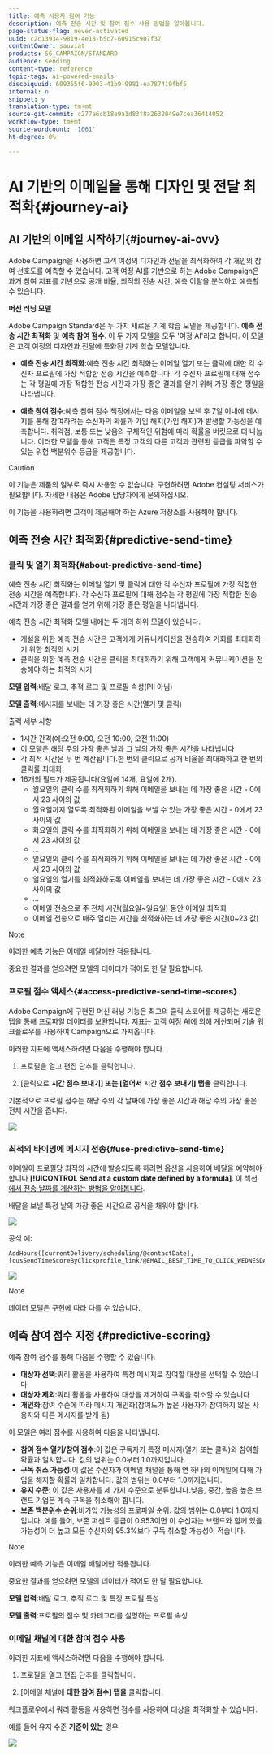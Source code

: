 ```yaml
---
title: 예측 사용자 참여 기능
description: 예측 전송 시간 및 참여 점수 사용 방법을 알아봅니다.
page-status-flag: never-activated
uuid: c2c13934-9819-4e18-b5c7-60915c907f37
contentOwner: sauviat
products: SG_CAMPAIGN/STANDARD
audience: sending
content-type: reference
topic-tags: ai-powered-emails
discoiquuid: 609355f6-9003-41b9-9981-ea787419fbf5
internal: n
snippet: y
translation-type: tm+mt
source-git-commit: c277a6cb18e9a1d83f8a2632049e7cea36414052
workflow-type: tm+mt
source-wordcount: '1061'
ht-degree: 0%

---
```



# AI 기반의 이메일을 통해 디자인 및 전달 최적화{#journey-ai}

## AI 기반의 이메일 시작하기{#journey-ai-ovv}

Adobe Campaign을 사용하면 고객 여정의 디자인과 전달을 최적화하여 각 개인의 참여 선호도를 예측할 수 있습니다. 고객 여정 AI를 기반으로 하는 Adobe Campaign은 과거 참여 지표를 기반으로 공개 비율, 최적의 전송 시간, 예측 이탈을 분석하고 예측할 수 있습니다.

**머신 러닝 모델**

Adobe Campaign Standard은 두 가지 새로운 기계 학습 모델을 제공합니다. **예측 전송 시간 최적화** 및 **예측 참여 점수**. 이 두 가지 모델을 모두 &#39;여정 AI&#39;라고 합니다. 이 모델은 고객 여정의 디자인과 전달에 특화된 기계 학습 모델입니다.

* **예측 전송 시간 최적화**:예측 전송 시간 최적화는 이메일 열기 또는 클릭에 대한 각 수신자 프로필에 가장 적합한 전송 시간을 예측합니다. 각 수신자 프로필에 대해 점수는 각 평일에 가장 적합한 전송 시간과 가장 좋은 결과를 얻기 위해 가장 좋은 평일을 나타냅니다.

* **예측 참여 점수**:예측 참여 점수 책정에서는 다음 이메일을 보낸 후 7일 이내에 메시지를 통해 참여하려는 수신자의 확률과 가입 해지(가입 해지)가 발생할 가능성을 예측합니다. 취약점, 보통 또는 낮음의 구체적인 위험에 따라 확률을 버킷으로 더 나눕니다. 이러한 모델을 통해 고객은 특정 고객의 다른 고객과 관련된 등급을 파악할 수 있는 위험 백분위수 등급을 제공합니다.

>[!CAUTION]
>이 기능은 제품의 일부로 즉시 사용할 수 없습니다. 구현하려면 Adobe 컨설팅 서비스가 필요합니다. 자세한 내용은 Adobe 담당자에게 문의하십시오.
>
>이 기능을 사용하려면 고객이 제공해야 하는 Azure 저장소를 사용해야 합니다.

## 예측 전송 시간 최적화{#predictive-send-time}

### 클릭 및 열기 최적화{#about-predictive-send-time}

예측 전송 시간 최적화는 이메일 열기 및 클릭에 대한 각 수신자 프로필에 가장 적합한 전송 시간을 예측합니다. 각 수신자 프로필에 대해 점수는 각 평일에 가장 적합한 전송 시간과 가장 좋은 결과를 얻기 위해 가장 좋은 평일을 나타냅니다.

예측 전송 시간 최적화 모델 내에는 두 개의 하위 모델이 있습니다.
* 개설을 위한 예측 전송 시간은 고객에게 커뮤니케이션을 전송하여 기회를 최대화하기 위한 최적의 시기
* 클릭을 위한 예측 전송 시간은 클릭을 최대화하기 위해 고객에게 커뮤니케이션을 전송해야 하는 최적의 시기

**모델 입력**:배달 로그, 추적 로그 및 프로필 속성(PII 아님)

**모델 출력**:메시지를 보내는 데 가장 좋은 시간(열기 및 클릭)


출력 세부 사항

* 1시간 간격(예:오전 9:00, 오전 10:00, 오전 11:00)
* 이 모델은 해당 주의 가장 좋은 날과 그 날의 가장 좋은 시간을 나타냅니다
* 각 최적 시간은 두 번 계산됩니다.한 번의 클릭으로 공개 비율을 최대화하고 한 번의 클릭률 최대화
* 16개의 필드가 제공됩니다(요일에 14개, 요일에 2개).
   * 월요일의 클릭 수를 최적화하기 위해 이메일을 보내는 데 가장 좋은 시간 - 0에서 23 사이의 값
   * 월요일까지 열도록 최적화된 이메일을 보낼 수 있는 가장 좋은 시간 - 0에서 23 사이의 값
   * 화요일의 클릭 수를 최적화하기 위해 이메일을 보내는 데 가장 좋은 시간 - 0에서 23 사이의 값
   * ...
   * 일요일의 클릭 수를 최적화하기 위해 이메일을 보내는 데 가장 좋은 시간 - 0에서 23 사이의 값
   * 일요일의 열기를 최적화하도록 이메일을 보내는 데 가장 좋은 시간 - 0에서 23 사이의 값
   * ...
   * 이메일 전송으로 주 전체 시간(월요일~일요일) 동안 이메일 최적화
   * 이메일 전송으로 매주 열리는 시간을 최적화하는 데 가장 좋은 시간(0~23 값)

>[!NOTE]
>
>이러한 예측 기능은 이메일 배달에만 적용됩니다.
>
>중요한 결과를 얻으려면 모델의 데이터가 적어도 한 달 필요합니다.


### 프로필 점수 액세스{#access-predictive-send-time-scores}

Adobe Campaign에 구현된 머신 러닝 기능은 최고의 클릭 스코어를 제공하는 새로운 탭을 통해 프로파일 데이터를 보완합니다. 지표는 고객 여정 AI에 의해 계산되며 기술 워크플로우를 사용하여 Campaign으로 가져옵니다.

이러한 지표에 액세스하려면 다음을 수행해야 합니다.

1. 프로필을 열고 편집 단추를 클릭합니다.

1. [클릭으로 **시간 점수 보내기] 또는 [열어서** 시간 **점수 보내기] 탭을** 클릭합니다.

기본적으로 프로필 점수는 해당 주의 각 날짜에 가장 좋은 시간과 해당 주의 가장 좋은 전체 시간을 줍니다.

![](assets/do-not-localize/SendTimeScore.png)

### 최적의 타이밍에 메시지 전송{#use-predictive-send-time}

이메일이 프로필당 최적의 시간에 발송되도록 하려면 옵션을 사용하여 배달을 예약해야 합니다 **[!UICONTROL Send at a custom date defined by a formula]**.
이 섹션 [에서 전송 날짜를 계산하는 방법을 알아봅니다](../../sending/using/computing-the-sending-date.md).

배달을 보낼 특정 날의 가장 좋은 시간으로 공식을 채워야 합니다.

![](assets/do-not-localize/ComputeSendingDate.png)

공식 예:

```
AddHours([currentDelivery/scheduling/@contactDate], 
[cusSendTimeScoreByClickprofile_link/@EMAIL_BEST_TIME_TO_CLICK_WEDNESDAY])
```

![](assets/do-not-localize/SendingDateFormula.png)

>[!NOTE]
>
>데이터 모델은 구현에 따라 다를 수 있습니다.



## 예측 참여 점수 지정 {#predictive-scoring}

예측 참여 점수를 통해 다음을 수행할 수 있습니다.

* **대상자 선택**:쿼리 활동을 사용하여 특정 메시지로 참여할 대상을 선택할 수 있습니다
* **대상자 제외**:쿼리 활동을 사용하여 대상을 제거하여 구독을 취소할 수 있습니다
* **개인화**:참여 수준에 따라 메시지 개인화(참여도가 높은 사용자가 참여하지 않은 사용자와 다른 메시지를 받게 됨)

이 모델은 여러 점수를 사용하여 다음을 나타냅니다.

* **참여 점수 열기/참여 점수**:이 값은 구독자가 특정 메시지(열기 또는 클릭)와 참여할 확률과 일치합니다. 값의 범위는 0.0부터 1.0까지입니다.
* **구독 취소 가능성**:이 값은 수신자가 이메일 채널을 통해 연 하나의 이메일에 대해 가입을 해지할 확률과 일치합니다. 값의 범위는 0.0부터 1.0까지입니다.
* **유지 수준**: 이 값은 사용자를 세 가지 수준으로 분류합니다.낮음, 중간, 높음 높은 브랜드 기업은 계속 구독을 취소해야 합니다.
* **보존 백분위수 순위**:비가입 가능성의 프로파일 순위. 값의 범위는 0.0부터 1.0까지입니다. 예를 들어, 보존 퍼센트 등급이 0.953이면 이 수신자는 브랜드와 함께 있을 가능성이 더 높고 모든 수신자의 95.3%보다 구독 취소할 가능성이 적습니다.

>[!NOTE]
>
>이러한 예측 기능은 이메일 배달에만 적용됩니다.
>
>중요한 결과를 얻으려면 모델의 데이터가 적어도 한 달 필요합니다.


**모델 입력**:배달 로그, 추적 로그 및 특정 프로필 특성

**모델 출력**:프로필의 점수 및 카테고리를 설명하는 프로필 속성


### 이메일 채널에 대한 참여 점수 사용

이러한 지표에 액세스하려면 다음을 수행해야 합니다.

1. 프로필을 열고 편집 단추를 클릭합니다.

1. [이메일 채널에 **대한 참여 점수] 탭을** 클릭합니다.

워크플로우에서 쿼리 활동을 사용하면 점수를 사용하여 대상을 최적화할 수 있습니다.

예를 들어 유지 수준 **기준이 있는** 경우

![](assets/do-not-localize/predictive_score_query.png)























